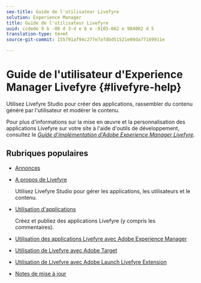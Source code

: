 ```yaml
---
seo-title: Guide de l'utilisateur Livefyre
solution: Experience Manager
title: Guide de l'utilisateur Livefyre
uuid: ccdede 9 b -88 d 3-4 e 6 e -9105-662 e 984002 d 5
translation-type: tm+mt
source-git-commit: 155791af94c277e7afdbd51521e00da77169911e

---
```



# Guide de l'utilisateur d'Experience Manager Livefyre {#livefyre-help}

Utilisez Livefyre Studio pour créer des applications, rassembler du contenu généré par l'utilisateur et modérer le contenu.

Pour plus d'informations sur la mise en œuvre et la personnalisation des applications Livefyre sur votre site à l'aide d'outils de développement, consultez le [*Guide d'implémentation d'Adobe Experience Manager Livefyre*](/help/implementation/home.md).

## Rubriques populaires

* [Annonces](c-anouncements.md#c_anouncements)

* [A propos de Livefyre](c-product.md#c_product)

   Utilisez Livefyre Studio pour gérer les applications, les utilisateurs et le contenu.

* [Utilisation d'applications](c-about-apps/c-about-apps.md#c_about_apps)

   Créez et publiez des applications Livefyre (y compris les commentaires).

* [Utilisation des applications Livefyre avec Adobe Experience Manager](https://helpx.adobe.com/experience-manager/6-4/sites/administering/using/livefyre.html)


* [Utilisation de Livefyre avec Adobe Target](/help/using/c-library/livefyre-target.md)

* [Utilisation de Livefyre avec Adobe Launch Livefyre Extension](https://docs.adobelaunch.com/extension-reference/web/adobe-livefyre-extension)

* [Notes de mise à jour](c-rn/c-rn.md#c_rn)

